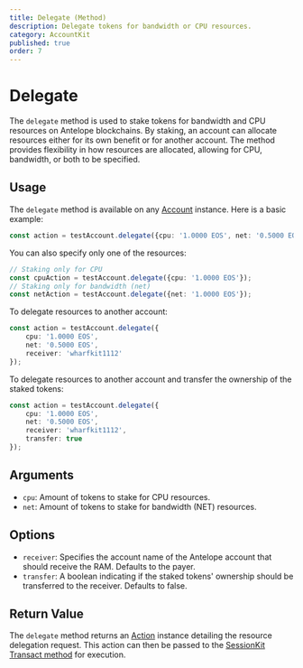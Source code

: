 ```yaml
---
title: Delegate (Method)
description: Delegate tokens for bandwidth or CPU resources.
category: AccountKit
published: true
order: 7
---
```


# Delegate

The `delegate` method is used to stake tokens for bandwidth and CPU resources on Antelope blockchains. By staking, an account can allocate resources either for its own benefit or for another account. The method provides flexibility in how resources are allocated, allowing for CPU, bandwidth, or both to be specified.

## Usage

The `delegate` method is available on any [Account](/docs/account-kit/account) instance. Here is a basic example:

```typescript
const action = testAccount.delegate({cpu: '1.0000 EOS', net: '0.5000 EOS'});
```

You can also specify only one of the resources:

```typescript
// Staking only for CPU
const cpuAction = testAccount.delegate({cpu: '1.0000 EOS'});
// Staking only for bandwidth (net)
const netAction = testAccount.delegate({net: '1.0000 EOS'});
```

To delegate resources to another account:

```typescript
const action = testAccount.delegate({
    cpu: '1.0000 EOS',
    net: '0.5000 EOS',
    receiver: 'wharfkit1112'
});
```

To delegate resources to another account and transfer the ownership of the staked tokens:

```typescript
const action = testAccount.delegate({
    cpu: '1.0000 EOS',
    net: '0.5000 EOS',
    receiver: 'wharfkit1112',
    transfer: true
});
```

## Arguments

- `cpu`: Amount of tokens to stake for CPU resources.
- `net`: Amount of tokens to stake for bandwidth (NET) resources.

## Options

- `receiver`: Specifies the account name of the Antelope account that should receive the RAM. Defaults to the payer.
- `transfer`: A boolean indicating if the staked tokens' ownership should be transferred to the receiver. Defaults to false.

## Return Value

The `delegate` method returns an [Action](/docs/antelope/action) instance detailing the resource delegation request. This action can then be passed to the [SessionKit Transact method](/docs/session-kit/transact) for execution.